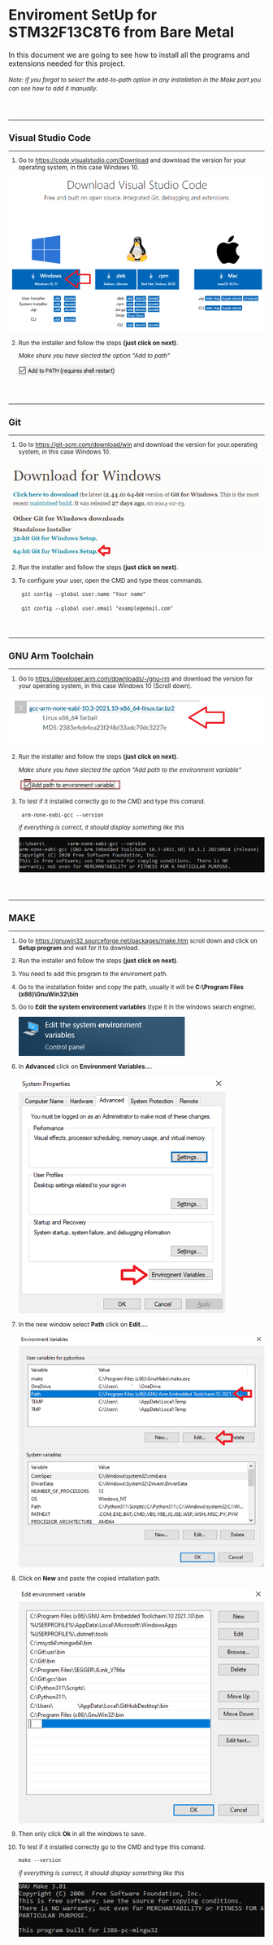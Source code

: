 # Enviroment SetUp for STM32F13C8T6 from Bare Metal
In this document we are going to see how to install all the programs and extensions needed for this project.

<small>*Note: if you forgot to select the add-to-path option in any installation in the Make part you can see how to add it manually.*

<br><br>

---
## Visual Studio Code
---

1. Go to https://code.visualstudio.com/Download and download the version for your operating system, in this case Windows 10.

![Texto alternativo](Images\VSCode_Download.png)

2. Run the installer and follow the steps **(just click on next)**.

    *Make shure you have slected the option "Add to path"*

    ![Texto alternativo](Images\VSCode_AddToPath.jpg)




<br><br>

---
## Git
---

1. Go to https://git-scm.com/download/win and download the version for your.operating system, in this case Windows 10.

![Texto alternativo](Images\Git_Download.png)

2. Run the installer and follow the steps **(just click on next)**.


3. To configure your user, open the CMD and type these commands.

        git config --global user.name "Your name"

        git config --global user.email "example@email.com"




<br><br>

---
## GNU Arm Toolchain
---

1. Go to https://developer.arm.com/downloads/-/gnu-rm and download the version for your operating system, in this case Windows 10 (Scroll down).

![Texto alternativo](Images\GNU_Download.png)

2. Run the installer and follow the steps **(just click on next)**.

    *Make shure you have slected the option "Add path to the environment variable"*
    
    ![Texto alternativo](Images\GNU_AddToPath.jpg)

3. To test if it installed correctly go to the CMD and type this comand.

        arm-none-eabi-gcc --version
    
    *if everything is correct, it should display something like this*
    
    ![Texto alternativo](Images\GNU_test.png)




<br><br>

---
## MAKE 
---

1. Go to https://gnuwin32.sourceforge.net/packages/make.htm scroll down and click on **Setup program** and wait for it to download.

2. Run the installer and follow the steps **(just click on next)**.

3. You need to add this program to the enviroment path.

4. Go to the installation folder and copy the path, usually it will be **C:\Program Files (x86)\GnuWin32\bin**

5. Go to **Edit the system environment variables** (type it in the windows search engine).
   
    ![Texto alternativo](Images\EnvironmentVariables.png)

6. In **Advanced** click on **Environment Variables...**.

    ![Texto alternativo](Images\EnvironmentVariables2.png)

7. In the new window select **Path** click on **Edit...**.

    ![Texto alternativo](Images\EnvironmentVariables3.png)

8. Click on **New** and paste the copied intallation path. 

    ![Texto alternativo](Images\EnvironmentVariables4.png)


9. Then only click **Ok** in all the windows to save.

10. To test if it installed correctly go to the CMD and type this comand.

        make --version
        
    *if everything is correct, it should display something like this*
    
    ![Texto alternativo](Images\Make_test.png)